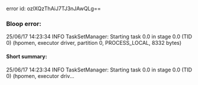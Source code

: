error id: ozlXQzThAiJ7TJ3nJAwQLg==
### Bloop error:

25/06/17 14:23:34 INFO TaskSetManager: Starting task 0.0 in stage 0.0 (TID 0) (hpomen, executor driver, partition 0, PROCESS_LOCAL, 8332 bytes)
#### Short summary: 

25/06/17 14:23:34 INFO TaskSetManager: Starting task 0.0 in stage 0.0 (TID 0) (hpomen, executor driv...
